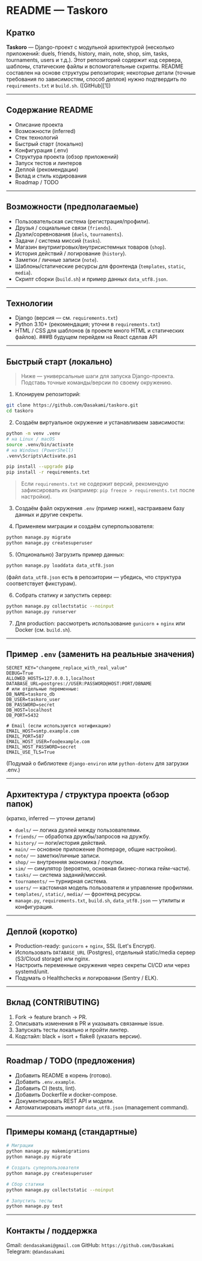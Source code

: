# README — Taskoro

## Кратко

**Taskoro** — Django-проект с модульной архитектурой (несколько приложений: duels, friends, history, main, note, shop, sim, tasks, tournaments, users и т.д.). Этот репозиторий содержит код сервера, шаблоны, статические файлы и вспомогательные скрипты. README составлен на основе структуры репозитория; некоторые детали (точные требования по зависимостям, способ деплоя) нужно подтвердить по `requirements.txt` и `build.sh`. ([GitHub][1])

---

## Содержание README

* Описание проекта
* Возможности (inferred)
* Стек технологий
* Быстрый старт (локально)
* Конфигурация (.env)
* Структура проекта (обзор приложений)
* Запуск тестов и линтеров
* Деплой (рекомендации)
* Вклад и стиль кодирования
* Roadmap / TODO

---

## Возможности (предполагаемые)


* Пользовательская система (регистрация/профили).
* Друзья / социальные связи (`friends`).
* Дуэли/соревнования (`duels`, `tournaments`).
* Задачи / система миссий (`tasks`).
* Магазин внутриигровых/внутрисистемных товаров (`shop`).
* История действий / логирование (`history`).
* Заметки / личные записи (`note`).
* Шаблоны/статические ресурсы для фронтенда (`templates`, `static`, `media`).
* Скрипт сборки (`build.sh`) и пример данных `data_utf8.json`. 

---

## Технологии

* Django (версия — см. `requirements.txt`)
* Python 3.10+ (рекомендация; уточни в `requirements.txt`)
* HTML / CSS для шаблонов (в проекте много HTML и статических файлов). ###В будущем перейдем на React сделав API

---

## Быстрый старт (локально)

> Ниже — универсальные шаги для запуска Django-проекта. Подставь точные команды/версии по своему окружению.

1. Клонируем репозиторий:

```bash
git clone https://github.com/Dasakami/taskoro.git
cd taskoro
```

2. Создаём виртуальное окружение и устанавливаем зависимости:

```bash
python -m venv .venv
# на Linux / macOS
source .venv/bin/activate
# на Windows (PowerShell)
.venv\Scripts\Activate.ps1

pip install --upgrade pip
pip install -r requirements.txt
```

> Если `requirements.txt` не содержит версий, рекомендую зафиксировать их (например: `pip freeze > requirements.txt` после настройки).

3. Создаём файл окружения `.env` (пример ниже), настраиваем базу данных и другие секреты.

4. Применяем миграции и создаём суперпользователя:

```bash
python manage.py migrate
python manage.py createsuperuser
```

5. (Опционально) Загрузить пример данных:

```bash
python manage.py loaddata data_utf8.json
```

(файл `data_utf8.json` есть в репозитории — убедись, что структура соответствует фикстурам). 

6. Собрать статику и запустить сервер:

```bash
python manage.py collectstatic --noinput
python manage.py runserver
```

7. Для production: рассмотреть использование `gunicorn` + `nginx` или Docker (см. `build.sh`).

---

## Пример `.env` (заменить на реальные значения)

```env
SECRET_KEY="changeme_replace_with_real_value"
DEBUG=True
ALLOWED_HOSTS=127.0.0.1,localhost
DATABASE_URL=postgres://USER:PASSWORD@HOST:PORT/DBNAME
# или отдельные переменные:
DB_NAME=taskoro_db
DB_USER=taskoro_user
DB_PASSWORD=secret
DB_HOST=localhost
DB_PORT=5432

# Email (если используются нотификации)
EMAIL_HOST=smtp.example.com
EMAIL_PORT=587
EMAIL_HOST_USER=foo@example.com
EMAIL_HOST_PASSWORD=secret
EMAIL_USE_TLS=True
```

(Подумай о библиотеке `django-environ` или `python-dotenv` для загрузки .env.)

---


## Архитектура / структура проекта (обзор папок)

(кратко, inferred — уточни детали)

* `duels/` — логика дуэлей между пользователями.
* `friends/` — обработка дружбы/запросов на дружбу.
* `history/` — логи/история действий.
* `main/` — основное приложение (homepage, общие настройки).
* `note/` — заметки/личные записи.
* `shop/` — внутренняя экономика / покупки.
* `sim/` — симулятор (вероятно, основная бизнес-логика гейм-части).
* `tasks/` — система заданий/миссий.
* `tournaments/` — турнирная система.
* `users/` — кастомная модель пользователя и управление профилями.
* `templates/`, `static/`, `media/` — фронтенд ресурсы.
* `manage.py`, `requirements.txt`, `build.sh`, `data_utf8.json` — утилиты и конфигурация. 

---

## Деплой (коротко)

* Production-ready: `gunicorn` + `nginx`, SSL (Let's Encrypt).
* Использовать `DATABASE_URL` (Postgres), отдельный static/media сервер (S3/Cloud storage) или nginx.
* Настроить переменные окружения через секреты CI/CD или через systemd/unit.
* Подумать о Healthchecks и логировании (Sentry / ELK).

---

## Вклад (CONTRIBUTING)

1. Fork → feature branch → PR.
2. Описывать изменения в PR и указывать связанные issue.
3. Запускать тесты локально и пройти линтер.
4. Кодстайл: black + isort + flake8 (указать версии).

---

## Roadmap / TODO (предложения)

* Добавить README в корень (готово).
* Добавить `.env.example`.
* Добавить CI (tests, lint).
* Добавить Dockerfile и docker-compose.
* Документировать REST API и модели.
* Автоматизировать импорт `data_utf8.json` (management command).

---

## Примеры команд (стандартные)

```bash
# Миграции
python manage.py makemigrations
python manage.py migrate

# Создать суперпользователя
python manage.py createsuperuser

# Сбор статики
python manage.py collectstatic --noinput

# Запустить тесты
python manage.py test
```

---

## Контакты / поддержка
Gmail:  `dendasakami@gmail.com` 
GitHub:  `https://github.com/Dasakami`
Telegram: `@dandasakami`




